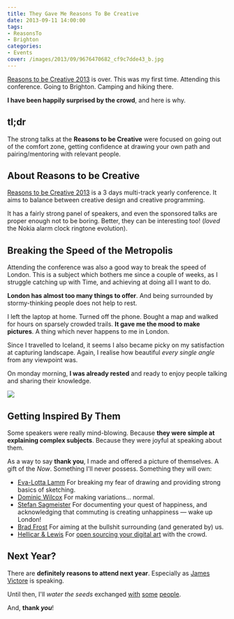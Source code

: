```yaml
---
title: They Gave Me Reasons To Be Creative
date: 2013-09-11 14:00:00
tags:
- ReasonsTo
- Brighton
categories:
- Events
cover: /images/2013/09/9676470682_cf9c7dde43_b.jpg
---
```


[Reasons to be Creative 2013](http://reasons.to/) is over. This was my first time. Attending this conference. Going to Brighton. Camping and hiking there.

**I have been happily surprised by the crowd**, and here is why.

<!--more-->

## tl;dr

The strong talks at the **Reasons to be Creative** were focused on going out of the comfort zone, getting confidence at drawing your own path and pairing/mentoring with relevant people.

## About Reasons to be Creative

[Reasons to be Creative 2013](http://reasons.to/) is a 3 days multi-track yearly conference. It aims to balance between creative design and creative programming.

It has a fairly strong panel of speakers, and even the sponsored talks are proper enough not to be boring. Better, they can be interesting too! (*loved* the Nokia alarm clock ringtone evolution).

## Breaking the Speed of the Metropolis

Attending the conference was also a good way to break the speed of London. This is a subject which bothers me since a couple of weeks, as I struggle catching up with Time, and achieving at doing all I want to do.

**London has almost too many things to offer**.
And being surrounded by stormy-thinking people does not help to rest.

I left the laptop at home. Turned off the phone. Bought a map and walked for hours on sparsely crowded trails. **It gave me the mood to make pictures**. A thing which never happens to me in London.

Since I travelled to Iceland, it seems I also became picky on my satisfaction at capturing landscape. Again, I realise how beautiful *every single angle* from any viewpoint was.

On monday morning, **I was already rested** and ready to enjoy people talking and sharing their knowledge.

![](/images/2013/09/instax-mini.jpg)

## Getting Inspired By Them

Some speakers were really mind-blowing. Because **they were simple at explaining complex subjects**. Because they were joyful at speaking about them.

As a way to say **thank you**, I made and offered a picture of themselves. A gift of the *Now*. Something I'll never possess. Something they will own:

* [Eva-Lotta Lamm](http://sketchnotesbook.com/)
For breaking my fear of drawing and providing strong basics of sketching.
* [Dominic Wilcox](http://dominicwilcox.com/the-book/)
For making variations… normal.
* [Stefan Sagmeister](http://www.sagmeisterwalsh.com/)
For documenting your quest of happiness, and acknowledging that commuting is creating unhappiness — wake up London!
* [Brad Frost](http://vimeo.com/56164296)
For aiming at the bullshit surrounding (and generated by) us.
* [Hellicar & Lewis](http://www.hellicarandlewis.com/)
For [open sourcing your digital art](https://github.com/HellicarAndLewis) with the crowd.

## Next Year?

There are **definitely reasons to attend next year**. Especially as [James Victore](https://twitter.com/JamesVictore) is speaking.

Until then, I'll *water the seeds* exchanged [with](https://twitter.com/electric_g) [some](http://kongur.co.uk/) [people](http://danrubin.is).

And, **thank *you***!
